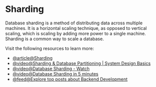 # Sharding

Database sharding is a method of distributing data across multiple machines. It is a horizontal scaling technique, as opposed to vertical scaling, which is scaling by adding more power to a single machine. Sharding is a common way to scale a database.

Visit the following resources to learn more:

- [@article@Sharding](https://dev.to/karanpratapsingh/system-design-the-complete-course-10fo#sharding)
- [@video@Sharding & Database Partitioning | System Design Basics](https://www.youtube.com/watch?v=RynPj8C0BXA)
- [@video@Database Sharding - Watch](https://www.youtube.com/watch?v=hdxdhCpgYo8)
- [@video@Database Sharding in 5 minutes](https://www.youtube.com/watch?v=kSH4bt8ypOQ)
- [@feed@Explore top posts about Backend Development](https://app.daily.dev/tags/backend?ref=roadmapsh)